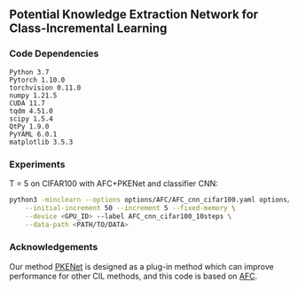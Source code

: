 ## Potential Knowledge Extraction Network for Class-Incremental Learning

### Code Dependencies
```
Python 3.7
Pytorch 1.10.0
torchvision 0.11.0
numpy 1.21.5
CUDA 11.7
tqdm 4.51.0
scipy 1.5.4
QtPy 1.9.0
PyYAML 6.0.1
matplotlib 3.5.3
```

### Experiments
T = 5 on CIFAR100 with AFC+PKENet and classifier CNN:
```bash
python3 -minclearn --options options/AFC/AFC_cnn_cifar100.yaml options/data/cifar100_3orders.yaml \
    --initial-increment 50 --increment 5 --fixed-memory \
    --device <GPU_ID> --label AFC_cnn_cifar100_10steps \
    --data-path <PATH/TO/DATA>
```

### Acknowledgements
Our method [PKENet](https://github.com/XXDyeah/PKENet) is designed as a plug-in method which can improve performance for other CIL methods, and this code is based on [AFC](https://github.com/kminsoo/AFC).
